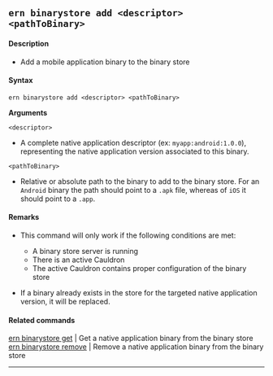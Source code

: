 ## `ern binarystore add <descriptor> <pathToBinary>`

#### Description

* Add a mobile application binary to the binary store

#### Syntax

`ern binarystore add <descriptor> <pathToBinary>`

**Arguments**  

`<descriptor>`

* A complete native application descriptor (ex: `myapp:android:1.0.0`), representing the native application version associated to this binary.

`<pathToBinary>`

* Relative or absolute path to the binary to add to the binary store. For an `Android` binary the path should point to a `.apk` file, whereas of `iOS` it should point to a `.app`.

#### Remarks

* This command will only work if the following conditions are met:
  * A binary store server is running
  * There is an active Cauldron
  * The active Cauldron contains proper configuration of the binary store

* If a binary already exists in the store for the targeted native application version, it will be replaced.

#### Related commands

 [ern binarystore get] | Get a native application binary from the binary store  
 [ern binarystore remove] | Remove a native application binary from the binary store

___  

[ern binarystore get]: ./get.md

[ern binarystore remove]: ./remove.md